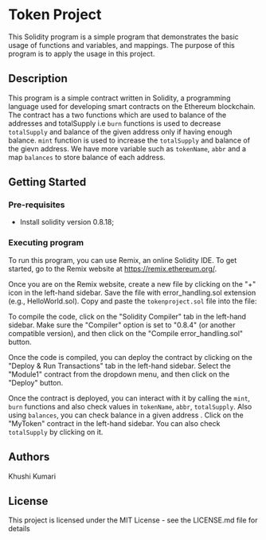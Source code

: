 # Token Project

This Solidity program is a simple program that demonstrates the basic usage of functions and variables, and mappings. The purpose of this program is to apply the usage in this project.

## Description

This program is a simple contract written in Solidity, a programming language used for developing smart contracts on the Ethereum blockchain. The contract has a two functions which are used to balance of the addresses and totalSupply i.e `burn` functions is used to decrease `totalSupply` and balance of the given address only if having enough balance. `mint` function is used to increase the `totalSupply` and balance of the gievn address. We have more variable such as `tokenName`, `abbr` and a map `balances` to store balance of each address.

## Getting Started

### Pre-requisites
- Install solidity version 0.8.18;

### Executing program

To run this program, you can use Remix, an online Solidity IDE. To get started, go to the Remix website at https://remix.ethereum.org/.

Once you are on the Remix website, create a new file by clicking on the "+" icon in the left-hand sidebar. Save the file with error_handling.sol extension (e.g., HelloWorld.sol). Copy and paste the `tokenproject.sol` file into the file:


To compile the code, click on the "Solidity Compiler" tab in the left-hand sidebar. Make sure the "Compiler" option is set to "0.8.4" (or another compatible version), and then click on the "Compile error_handling.sol" button.

Once the code is compiled, you can deploy the contract by clicking on the "Deploy & Run Transactions" tab in the left-hand sidebar. Select the "Module1" contract from the dropdown menu, and then click on the "Deploy" button.

Once the contract is deployed, you can interact with it by calling the `mint`, `burn` functions and also check values in `tokenName`, `abbr`, `totalSupply`. Also using `balances`, you can check balance in a given address . Click on the "MyToken" contract in the left-hand sidebar. You can also check `totalSupply` by clicking on it.

## Authors

Khushi Kumari


## License

This project is licensed under the MIT License - see the LICENSE.md file for details
